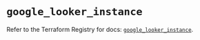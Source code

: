 # `google_looker_instance`

Refer to the Terraform Registry for docs: [`google_looker_instance`](https://registry.terraform.io/providers/hashicorp/google-beta/6.2.0/docs/resources/google_looker_instance).
